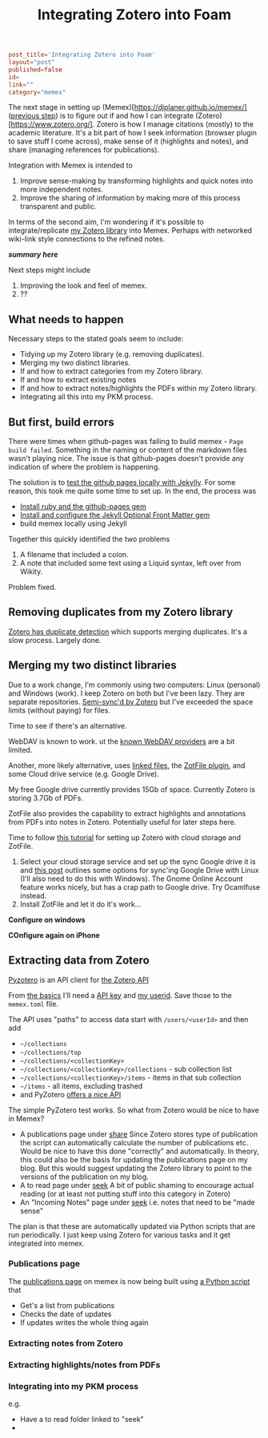 ﻿---
backlinks:
- title: Blog posts
  url: /memex/share/blog/blog-posts.html
title: Integrating Zotero into Foam
---
```toml
post_title='Integrating Zotero into Foam'
layout="post"
published=false
id=
link=""
category="memex"
```

The next stage in setting up (Memex)[https://djplaner.github.io/memex/] ([previous step](https://djon.es/blog/2020/07/07/getting-started-with-memex/)) is to figure out if and how I can integrate (Zotero)[https://www.zotero.org/]. Zotero is how I manage citations (mostly) to the academic literature. It's a bit part of how I seek information (browser plugin to save stuff I come across), make sense of it (highlights and notes), and share (managing references for publications). 

Integration with Memex is intended to 

1. Improve sense-making by transforming highlights and quick notes into more independent notes.
2. Improve the sharing of information by making more of this process transparent and public.

In terms of the second aim, I'm wondering if it's possible to integrate/replicate [my Zotero library](https://www.zotero.org/djplanner/library) into Memex. Perhaps with networked wiki-link style connections to the refined notes.

**_summary here_**

Next steps might include

1. Improving the look and feel of memex.
2. ??

## What needs to happen

Necessary steps to the stated goals seem to include:

- Tidying up my Zotero library (e.g. removing duplicates).
- Merging my two distinct libraries.
- If and how to extract categories from my Zotero library.
- If and how to extract existing notes 
- If and how to extract notes/highlights the PDFs within my Zotero library.
- Integrating all this into my PKM process.

## But first, build errors

There were times when github-pages was failing to build memex - ```Page build failed```. Something in the naming or content of the markdown files wasn't playing nice.  The issue is that github-pages doesn't provide any indication of where the problem is happening.

The solution is to [test the github pages locally with Jekylly](https://docs.github.com/en/github/working-with-github-pages/testing-your-github-pages-site-locally-with-jekyll). For some reason, this took me quite some time to set up. In the end, the process was

- [Install ruby and the github-pages gem](https://kbroman.org/simple_site/pages/local_test.html)
- [Install and configure the Jekyll Optional Front Matter gem](https://github.com/benbalter/jekyll-optional-front-matter#one-potential-gotcha)
- build memex locally using Jekyll

Together this quickly identified the two problems

1. A filename that included a colon.
2. A note that included some text using a Liquid syntax, left over from Wikity.

Problem fixed.

## Removing duplicates from my Zotero library

[Zotero has duplicate detection](https://www.zotero.org/support/duplicate_detection) which supports merging duplicates. It's a slow process. Largely done.

## Merging my two distinct libraries

Due to a work change, I'm commonly using two computers: Linux (personal) and Windows (work). I keep Zotero on both but I've been lazy. They are separate repositories. [Semi-sync'd by Zotero](https://www.zotero.org/support/sync) but I've exceeded the space limits (without paying) for files.

Time to see if there's an alternative.

WebDAV is known to work.   ut the [known WebDAV providers](https://www.zotero.org/support/kb/webdav_services) are a bit limited.

Another, more likely alternative, uses [linked files](https://www.zotero.org/support/attaching_files#stored_files_and_linked_files), the [ZotFile plugin](http://zotfile.com/), and some Cloud drive service (e.g. Google Drive).  

My free Google drive currently provides 15Gb of space. Currently Zotero is storing 3.7Gb of PDFs. 

ZotFile also provides the capability to extract highlights and annotations from PDFs into notes in Zotero. Potentially useful for later steps here.

Time to follow [this tutorial](https://www.researchgate.net/publication/325828616_Tutorial_The_Best_Reference_Manager_Setup_Zotero_ZotFile_Cloud_Storage) for setting up Zotero with cloud storage and ZotFile.

1. Select your cloud storage service and set up the sync
   Google drive it is and [this post](https://linoxide.com/tools/how-use-google-drive-ubuntu-linux/) outlines some options for sync'ing Google Drive with Linux (I'll also need to do this with Windows). The Gnome Online Account feature works nicely, but has a crap path to Google drive.  Try Ocamlfuse instead. 
2. Install ZotFile and let it do it's work...

**Configure on windows**

**COnfigure again on iPhone**

## Extracting data from Zotero

[Pyzotero](https://pypi.org/project/Pyzotero/) is an API client for [the Zotero API](https://www.zotero.org/support/dev/web_api/v3/start)

From [the basics](https://www.zotero.org/support/dev/web_api/v3/basics) I'll need a [API key](https://www.zotero.org/settings/keys/new) and [my userid](https://www.zotero.org/settings/keys). Save those to the ``memex.toml`` file.

The API uses "paths" to access data start with ``/users/<userId>`` and then add
  - ``~/collections``
  - ``~/collections/top``
  - ``~/collections/<collectionKey>``
  - ``~/collections/<collectionKey>/collections`` - sub collection list
  - ``~/collections/<collectionKey>/items`` - items in that sub collection
  - ``~/items`` - all items, excluding trashed
  - and PyZotero [offers a nice API](https://pyzotero.readthedocs.io/en/latest/#read-api-methods)

The simple PyZotero test works. So what from Zotero would be nice to have in Memex?

- A publications page under [share](https://djplaner.github.io/memex/share/share)
  Since Zotero stores type of publication the script can automatically calculate the number of publications etc. Would be nice to have this done "correctly" and automatically. In theory, this could also be the basis for updating the publications page on my blog.  But this would suggest updating the Zotero library to point to the versions of the publication on my blog. 
- A to read page under [seek](https://djplaner.github.io/memex/seek/seek)
  A bit of public shaming to encourage actual reading (or at least not putting stuff into this category in Zotero)
- An "Incoming Notes" page under [seek](https://djplaner.github.io/memex/seek/seek)
  i.e. notes that need to be "made sense"

The plan is that these are automatically updated via Python scripts that are run periodically.  I just keep using Zotero for various tasks and it get integrated into memex. 

### Publications page

The [publications page](https://djplaner.github.io/memex/share/My%20Publications) on memex is now being built using [a Python script](https://github.com/djplaner/memex/blob/master/util/zotero/publicationsPage.py) that 
- Get's a list  from publications
- Checks the date of updates
- If updates writes the whole thing again



### Extracting notes from Zotero

### Extracting highlights/notes from PDFs

### Integrating into my PKM process

e.g.

- Have a to read folder linked to "seek"
-